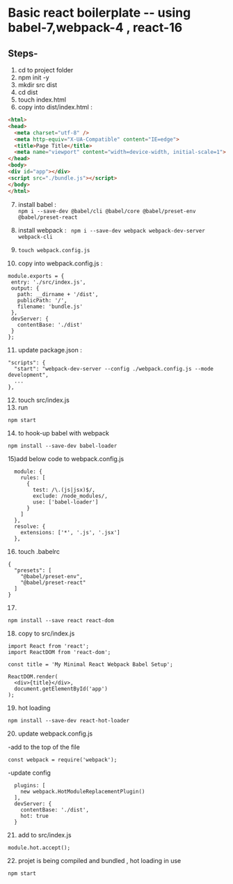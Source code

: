 <h1>Basic react boilerplate -- using babel-7,webpack-4 , react-16</h1>

<h2>Steps-</h2>

1) cd to project folder
2) npm init -y
3) mkdir src dist
4) cd dist 
5) touch index.html
6) copy into dist/index.html :
``` html <!DOCTYPE html>
<html>
<head>
  <meta charset="utf-8" />
  <meta http-equiv="X-UA-Compatible" content="IE=edge">
  <title>Page Title</title>
  <meta name="viewport" content="width=device-width, initial-scale=1">
</head>
<body>
<div id="app"></div>
<script src="./bundle.js"></script>
</body>
</html> 
```
7) install babel :  
  ```npm i --save-dev @babel/cli @babel/core @babel/preset-env @babel/preset-react```

8) install webpack :
``` npm i --save-dev webpack webpack-dev-server webpack-cli```  
9) ```touch webpack.config.js```
10)  copy into webpack.config.js :
 ``` 
 module.exports = {
  entry: './src/index.js',
  output: {
    path: __dirname + '/dist',
    publicPath: '/',
    filename: 'bundle.js'
  },
  devServer: {
    contentBase: './dist'
  }
}; 
```
11) update package.json : 
```
"scripts": {
  "start": "webpack-dev-server --config ./webpack.config.js --mode development",
  ...
},
```
12) touch src/index.js
13) run 
```
npm start
```
14) to hook-up babel with webpack
```
npm install --save-dev babel-loader
```
15)add below code to webpack.config.js

```
  module: {
    rules: [
      {
        test: /\.(js|jsx)$/,
        exclude: /node_modules/,
        use: ['babel-loader']
      }
    ]
  },
  resolve: {
    extensions: ['*', '.js', '.jsx']
  },
```
16) touch .babelrc
```
{
  "presets": [
    "@babel/preset-env",
    "@babel/preset-react"
  ]
}
```

17) 
```
npm install --save react react-dom
```

18) copy to src/index.js
```
import React from 'react';
import ReactDOM from 'react-dom';

const title = 'My Minimal React Webpack Babel Setup';

ReactDOM.render(
  <div>{title}</div>,
  document.getElementById('app')
);
```
19) hot loading
```
npm install --save-dev react-hot-loader
```
20) update webpack.config.js

-add to the top of the file
```
const webpack = require('webpack');
```
-update config
```
  plugins: [
    new webpack.HotModuleReplacementPlugin()
  ],
  devServer: {
    contentBase: './dist',
    hot: true
  }
```

21) add to src/index.js
```
module.hot.accept();
```

22) projet is being compiled and bundled , hot loading in use
```
npm start
```
